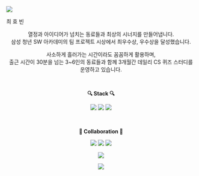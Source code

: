 <!--<p align="center">
  <img src="holland.gif" alt="animated" />
</p>-->

<div style="display:flex;" align="center">
<img src="https://capsule-render.vercel.app/api?type=soft&color=FD866E&height=240&section=header&text=AtomicLiquors&fontSize=30&desc=SSAFY%209th%20class%20|%20Java%20Web%20Developer" />
</div>

<div style="display:flex;" align="center">
  <p>최 효 빈</p>
</div>

<div align="center">
열정과 아이디어가 넘치는 동료들과 최상의 시너지를 만들어냅니다.  <br>
삼성 청년 SW 아카데미의 팀 프로젝트 시상에서 최우수상, 우수상을 달성했습니다.  

사소하게 흘러가는 시간이라도 꼼꼼하게 활용하며,  <br>
출근 시간이 30분을 넘는 3~6인의 동료들과 함께 3개월간 데일리 CS 퀴즈 스터디를 운영하고 있습니다.  
</div>

<br>

<p align="center"><b>🔍 Stack 🔍</b></p>
  
<p align="center">
  <img src="https://img.shields.io/badge/java-%23ED8B00.svg?style=for-the-badge&logo=java&logoColor=white"/>
  <img src="https://img.shields.io/badge/spring-%236DB33F.svg?style=for-the-badge&logo=spring&logoColor=white"/>
  <img src="https://img.shields.io/badge/mysql-4479A1?style=for-the-badge&logo=mysql&logoColor=white">
  <br>
</p>


<br>

<p align="center"><b>🤝
 Collaboration 🤝
</b></p>
  
<p align="center">
  <img src="https://img.shields.io/badge/Jira-0052CC?style=for-the-badge&logo=Jira&logoColor=white"/>
  <img src="https://img.shields.io/badge/Slack-4A154B?style=for-the-badge&logo=slack&logoColor=white"/>
  <img src="https://img.shields.io/badge/Discord-7289DA?style=for-the-badge&logo=discord&logoColor=white">
  <br>
</p>
<p align="center">
<a href="https://hits.seeyoufarm.com"><img src="https://hits.seeyoufarm.com/api/count/incr/badge.svg?url=https%3A%2F%2Fgithub.com%2Fksy90101%2Fhit-counter&count_bg=%239288E5&title_bg=%23555555&icon=&icon_color=%239488E7&title=hits&edge_flat=false"/></a>
</p>
<div align="center">
  <img src = "https://github-readme-stats.vercel.app/api/top-langs/?username=AtomicLiquors&layout=donut"/>
</div>

<br>

